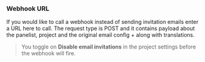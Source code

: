 ### Webhook URL
If you would like to call a webhook instead of sending invitation emails enter a URL here to call. The request type is POST and it contains payload about the panelist, project and the original email config + along with translations.

> You toggle on **Disable email invitations** in the project settings before the webhook will fire.

